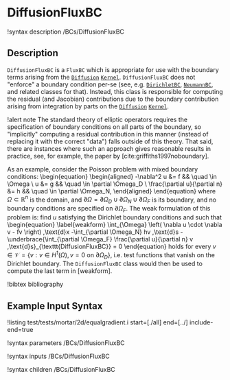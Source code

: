 # DiffusionFluxBC

!syntax description /BCs/DiffusionFluxBC

## Description

`DiffusionFluxBC` is a `FluxBC` which is appropriate for use with the boundary terms arising from the
[`Diffusion`](/Diffusion.md) [`Kernel`](systems/Kernels/index.md). `DiffusionFluxBC` does not
"enforce" a boundary condition per-se (see, e.g. [`DirichletBC`](/DirichletBC.md),
[`NeumannBC`](/NeumannBC.md), and related classes for that).  Instead, this class is responsible for
computing the residual (and Jacobian) contributions due to the boundary contribution arising from
integration by parts on the [`Diffusion`](/Diffusion.md) [`Kernel`](systems/Kernels/index.md).

!alert note
The standard theory of elliptic operators requires the specification of boundary conditions on all
parts of the boundary, so "implicitly" computing a residual contribution in this manner (instead of
replacing it with the correct "data") falls outside of this theory. That said, there are instances
where such an approach gives reasonable results in practice, see, for example, the paper by
[cite:griffiths1997noboundary].

As an example, consider the Poisson problem with mixed
boundary conditions:
\begin{equation}
\begin{aligned}
  -\nabla^2 u &= f && \quad \in \Omega \\
  u &= g && \quad \in \partial \Omega_D \\
  \frac{\partial u}{\partial n} &= h && \quad \in \partial \Omega_N,
\end{aligned}
\end{equation}
where $\Omega \subset \mathbb{R}^n$ is the domain, and $\partial
\Omega = \partial \Omega_D \cup \partial \Omega_N \cup \partial \Omega_F$ is its boundary,
and no boundary conditions are specified on $\partial \Omega_F$.
The weak formulation of this problem is: find $u$ satisfying the Dirichlet
boundary conditions and such that
\begin{equation}
  \label{weakform}
  \int_{\Omega} \left( \nabla u \cdot \nabla v - fv \right) \,\text{d}x
  -\int_{\partial \Omega_N} hv \,\text{d}s
  -\underbrace{\int_{\partial \Omega_F} \frac{\partial u}{\partial n} v \,\text{d}s}_{\texttt{DiffusionFluxBC}} = 0
\end{equation}
holds for every
$v \in \mathcal{V} = \{v : v \in H^1(\Omega), v=0 \text{ on } \partial \Omega_D \}$,
i.e. test functions that vanish on the Dirichlet boundary. The `DiffusionFluxBC`
class would then be used to compute the last term in [weakform].

!bibtex bibliography


## Example Input Syntax

!listing test/tests/mortar/2d/equalgradient.i start=[./all] end=[../] include-end=true

!syntax parameters /BCs/DiffusionFluxBC

!syntax inputs /BCs/DiffusionFluxBC

!syntax children /BCs/DiffusionFluxBC
